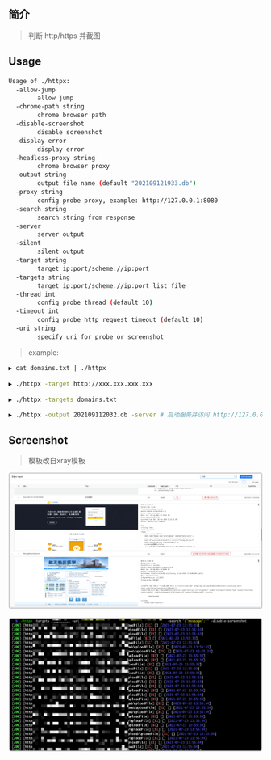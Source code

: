 ## 简介

> 判断 http/https 并截图

## Usage

```bash
Usage of ./httpx:
  -allow-jump
    	allow jump
  -chrome-path string
    	chrome browser path
  -disable-screenshot
    	disable screenshot
  -display-error
    	display error
  -headless-proxy string
    	chrome browser proxy
  -output string
    	output file name (default "202109121933.db")
  -proxy string
    	config probe proxy, example: http://127.0.0.1:8080
  -search string
    	search string from response
  -server
    	server output
  -silent
    	silent output
  -target string
    	target ip:port/scheme://ip:port
  -targets string
    	target ip:port/scheme://ip:port list file
  -thread int
    	config probe thread (default 10)
  -timeout int
    	config probe http request timeout (default 10)
  -uri string
    	specify uri for probe or screenshot
```

> example:

```bash
▶ cat domains.txt | ./httpx
```

```bash
▶ ./httpx -target http://xxx.xxx.xxx.xxx
```

```bash
▶ ./httpx -targets domains.txt
```

```bash
▶ ./httpx -output 202109112032.db -server # 启动服务并访问 http://127.0.0.1:9100/
```

## Screenshot

> 模板改自xray模板

![image-20210912210531051](.images/image-20210912210531051.png)

![image-20210723135945748](.images/image-20210723135945748.png)
